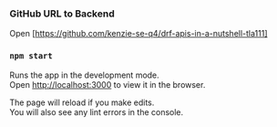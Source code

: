 ### GitHub URL to Backend

Open [https://github.com/kenzie-se-q4/drf-apis-in-a-nutshell-tla111]

### `npm start`

Runs the app in the development mode.\
Open [http://localhost:3000](http://localhost:3000) to view it in the browser.

The page will reload if you make edits.\
You will also see any lint errors in the console.
